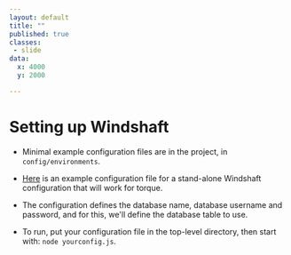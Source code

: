 ```yaml
---
layout: default
title: ""
published: true
classes:
 - slide
data:
  x: 4000
  y: 2000

---
```


# Setting up Windshaft #

* Minimal example configuration files are in the project, in `config/environments`.

* [Here](https://gist.github.com/flibbertigibbet/5a971283c1f87aa4f598) is an example configuration
  file for a stand-alone Windshaft configuration that will work for torque.

* The configuration defines the database name, database username and password, and for this,
  we'll define the database table to use.

* To run, put your configuration file in the top-level directory, then start with:
  `node yourconfig.js`.
